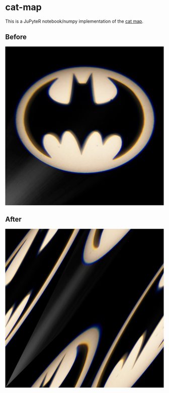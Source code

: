 # cat-map

This is a JuPyteR notebook/numpy implementation of the [cat map](https://en.wikipedia.org/wiki/Arnold%27s_cat_map).


## Before

![before](https://github.com/macbuse/cat-map/blob/master/batman%20copy.png)

## After

![after](https://github.com/macbuse/cat-map/blob/master/tt2.png)




